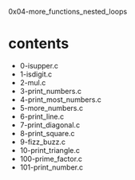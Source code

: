 0x04-more_functions_nested_loops
<h1>contents</h1>

* 0-isupper.c
* 1-isdigit.c
* 2-mul.c
* 3-print_numbers.c 
* 4-print_most_numbers.c 
* 5-more_numbers.c 
* 6-print_line.c 
* 7-print_diagonal.c 
* 8-print_square.c  
* 9-fizz_buzz.c 
* 10-print_triangle.c 
* 100-prime_factor.c  
* 101-print_number.c
